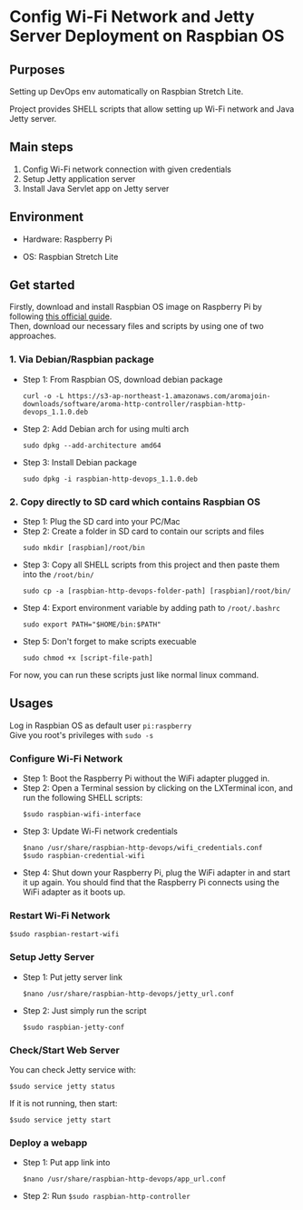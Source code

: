 # Config Wi-Fi Network and Jetty Server Deployment on Raspbian OS

## Purposes

Setting up DevOps env automatically on Raspbian Stretch Lite.

Project provides SHELL scripts that allow setting up Wi-Fi network and Java Jetty server.

## Main steps

1. Config Wi-Fi network connection with given credentials
2. Setup Jetty application server
3. Install Java Servlet app on Jetty server

## Environment

- Hardware: Raspberry Pi

- OS: Raspbian Stretch Lite

## Get started

Firstly, download and install Raspbian OS image on Raspberry Pi by following [this official guide](https://www.raspberrypi.org/documentation/installation/installing-images/README.md).  
Then, download our necessary files and scripts by using one of two approaches.

### 1. Via Debian/Raspbian package

- Step 1: From Raspbian OS, download debian package  
    ```
    curl -o -L https://s3-ap-northeast-1.amazonaws.com/aromajoin-downloads/software/aroma-http-controller/raspbian-http-devops_1.1.0.deb
    ```
- Step 2: Add Debian arch for using multi arch  
    ```
    sudo dpkg --add-architecture amd64
    ```
- Step 3: Install Debian package  
    ```
    sudo dpkg -i raspbian-http-devops_1.1.0.deb
    ```

### 2. Copy directly to SD card which contains Raspbian OS

- Step 1: Plug the SD card into your PC/Mac
- Step 2: Create a folder in SD card to contain our scripts and files  
    ```
    sudo mkdir [raspbian]/root/bin
    ```
- Step 3: Copy all SHELL scripts from this project and then paste them into the `/root/bin/`  
    ```
    sudo cp -a [raspbian-http-devops-folder-path] [raspbian]/root/bin/
    ```
- Step 4: Export environment variable by adding path to `/root/.bashrc`  
    ```
    sudo export PATH="$HOME/bin:$PATH"
    ```
- Step 5: Don't forget to make scripts execuable  
    ```
    sudo chmod +x [script-file-path]
    ```

For now, you can run these scripts just like normal linux command.

## Usages

Log in Raspbian OS as default user `pi:raspberry`  
Give you root's privileges with `sudo -s`

### Configure Wi-Fi Network

- Step 1: Boot the Raspberry Pi without the WiFi adapter plugged in.
- Step 2: Open a Terminal session by clicking on the LXTerminal icon, and run the following SHELL scripts:  
    ```
    $sudo raspbian-wifi-interface
    ```
- Step 3: Update Wi-Fi network credentials  
    ```
    $nano /usr/share/raspbian-http-devops/wifi_credentials.conf
    $sudo raspbian-credential-wifi
    ```
- Step 4: Shut down your Raspberry Pi, plug the WiFi adapter in and start it up again. You should find that the Raspberry Pi connects using the WiFi adapter as it boots up.

### Restart Wi-Fi Network

```
$sudo raspbian-restart-wifi
```

### Setup Jetty Server

- Step 1: Put jetty server link  
    ```
    $nano /usr/share/raspbian-http-devops/jetty_url.conf
    ```
- Step 2: Just simply run the script  
    ```
    $sudo raspbian-jetty-conf
    ```

### Check/Start Web Server

You can check Jetty service with:
```
$sudo service jetty status
```

If it is not running, then start:
```
$sudo service jetty start
```

### Deploy a webapp

- Step 1: Put app link into  
    ```
    $nano /usr/share/raspbian-http-devops/app_url.conf
    ```
- Step 2: Run `$sudo raspbian-http-controller`
